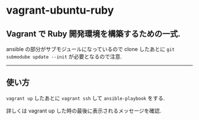 # vagrant-ubuntu-ruby

## Vagrant で Ruby 開発環境を構築するための一式.

ansible の部分がサブモジュールになっているので clone したあとに `git submodube update --init` が必要となるので注意.

---

## 使い方

`vagrant up` したあとに `vagrant ssh` して `ansible-playbook` をする.

詳しくは vagrant up した時の最後に表示されるメッセージを確認.
